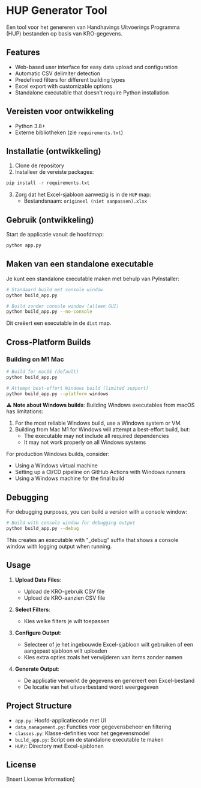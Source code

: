 # HUP Generator Tool

Een tool voor het genereren van Handhavings Uitvoerings Programma (HUP) bestanden op basis van KRO-gegevens.

## Features

- Web-based user interface for easy data upload and configuration
- Automatic CSV delimiter detection
- Predefined filters for different building types
- Excel export with customizable options
- Standalone executable that doesn't require Python installation

## Vereisten voor ontwikkeling

- Python 3.8+
- Externe bibliotheken (zie `requirements.txt`)

## Installatie (ontwikkeling)

1. Clone de repository
2. Installeer de vereiste packages:

```bash
pip install -r requirements.txt
```

3. Zorg dat het Excel-sjabloon aanwezig is in de `HUP` map:
   - Bestandsnaam: `origineel (niet aanpassen).xlsx`

## Gebruik (ontwikkeling)

Start de applicatie vanuit de hoofdmap:

```bash
python app.py
```

## Maken van een standalone executable

Je kunt een standalone executable maken met behulp van PyInstaller:

```bash
# Standaard build met console window
python build_app.py

# Build zonder console window (alleen GUI)
python build_app.py --no-console
```

Dit creëert een executable in de `dist` map.

## Cross-Platform Builds

### Building on M1 Mac

```bash
# Build for macOS (default)
python build_app.py

# Attempt best-effort Windows build (limited support)
python build_app.py --platform windows
```

⚠️ **Note about Windows builds**: Building Windows executables from macOS has limitations:

1. For the most reliable Windows build, use a Windows system or VM.
2. Building from Mac M1 for Windows will attempt a best-effort build, but:
   - The executable may not include all required dependencies
   - It may not work properly on all Windows systems

For production Windows builds, consider:
- Using a Windows virtual machine
- Setting up a CI/CD pipeline on GitHub Actions with Windows runners
- Using a Windows machine for the final build

## Debugging

For debugging purposes, you can build a version with a console window:

```bash
# Build with console window for debugging output
python build_app.py --debug
```

This creates an executable with "_debug" suffix that shows a console window with logging output when running.

## Usage

1. **Upload Data Files**:
   - Upload de KRO-gebruik CSV file
   - Upload de KRO-aanzien CSV file

2. **Select Filters**:
   - Kies welke filters je wilt toepassen

3. **Configure Output**:
   - Selecteer of je het ingebouwde Excel-sjabloon wilt gebruiken of een aangepast sjabloon wilt uploaden
   - Kies extra opties zoals het verwijderen van items zonder namen

4. **Generate Output**:
   - De applicatie verwerkt de gegevens en genereert een Excel-bestand
   - De locatie van het uitvoerbestand wordt weergegeven

## Project Structure

- `app.py`: Hoofd-applicatiecode met UI
- `data_management.py`: Functies voor gegevensbeheer en filtering
- `classes.py`: Klasse-definities voor het gegevensmodel
- `build_app.py`: Script om de standalone executable te maken
- `HUP/`: Directory met Excel-sjablonen

## License

[Insert License Information]
